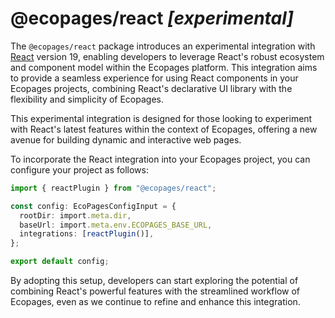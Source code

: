 # @ecopages/react _[experimental]_

The `@ecopages/react` package introduces an experimental integration with [React](https://reactjs.org/) version 19, enabling developers to leverage React's robust ecosystem and component model within the Ecopages platform. This integration aims to provide a seamless experience for using React components in your Ecopages projects, combining React's declarative UI library with the flexibility and simplicity of Ecopages.

This experimental integration is designed for those looking to experiment with React's latest features within the context of Ecopages, offering a new avenue for building dynamic and interactive web pages.

To incorporate the React integration into your Ecopages project, you can configure your project as follows:

```ts
import { reactPlugin } from "@ecopages/react";

const config: EcoPagesConfigInput = {
  rootDir: import.meta.dir,
  baseUrl: import.meta.env.ECOPAGES_BASE_URL,
  integrations: [reactPlugin()],
};

export default config;
```

By adopting this setup, developers can start exploring the potential of combining React's powerful features with the streamlined workflow of Ecopages, even as we continue to refine and enhance this integration.
